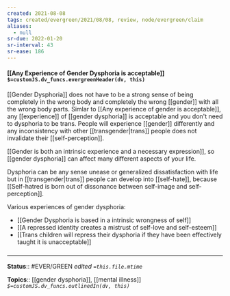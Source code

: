 ```yaml
---
created: 2021-08-08
tags: created/evergreen/2021/08/08, review, node/evergreen/claim
aliases:
  - null
sr-due: 2022-01-20
sr-interval: 43
sr-ease: 186
---
```


#### [[Any Experience of Gender Dysphoria is acceptable]] `$=customJS.dv_funcs.evergreenHeader(dv, this)`

[[Gender Dysphoria]] does not have to be a strong sense of being completely in the wrong body and completely the wrong [[gender]] with all the wrong body parts. Simlar to [[Any experience of gender is acceptable]], any [[experience]] of [[gender dysphoria]] is acceptable and you don't need to dysphoria to be trans. People will experience [[gender]] differently and any inconsistency with other [[transgender|trans]] people does not invalidate their [[self-perception]]. 

[[Gender is both an intrinsic experience and a necessary expression]], so [[gender dysphoria]] can affect many different aspects of your life.

 Dysphoria can be any sense unease or generalized dissatisfaction with life but in [[transgender|trans]] people can develop into [[self-hate]], because [[Self-hatred is born out of dissonance between self-image and self-perception]].
 
 Various experiences of gender dysphoria:
 - [[Gender Dysphoria is based in a intrinsic wrongness of self]]
 - [[A repressed identity creates a mistrust of self-love and self-esteem]]
- [[Trans children will repress their dysphoria if they have been effectively taught it is unacceptable]]

### <hr class="footnote"/>

**Status**:: #EVER/GREEN 
*edited `=this.file.mtime`*

**Topics**:: [[gender dysphoria]], [[mental illness]]
*`$=customJS.dv_funcs.outlinedIn(dv, this)`*
